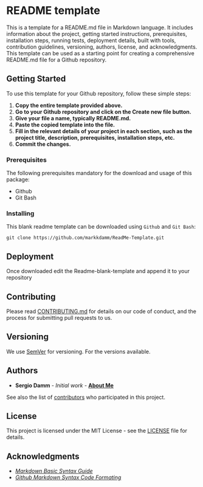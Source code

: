 # README template

This is a template for a README.md file in Markdown language. It includes information about the project, getting started instructions, prerequisites, installation steps, running tests, deployment details, built with tools, contribution guidelines, versioning, authors, license, and acknowledgments. This template can be used as a starting point for creating a comprehensive README.md file for a Github repository.

## Getting Started

To use this template for your Github repository, follow these simple steps:

1. **Copy the entire template provided above.**
2. **Go to your Github repository and click on the Create new file button.**
3. **Give your file a name, typically README.md.**
4. **Paste the copied template into the file.**
5. **Fill in the relevant details of your project in each section, such as the project title, description, prerequisites, installation steps, etc.**
6. **Commit the changes.**


### Prerequisites
The following prerequisites mandatory for the download and usage of this package:

- Github
- Git Bash

### Installing

This blank readme template can be downloaded using ``Github`` and ``Git Bash``:

`` git clone https://github.com/markkdamm/ReadMe-Template.git ``

## Deployment

Once downloaded edit the Readme-blank-template and append it to your repository

## Contributing

Please read [CONTRIBUTING.md](https://github.com/markkdamm/ReadMe-Template/blob/main/CONTRIBUTING.md) for details on our code of conduct, and the process for submitting pull requests to us.

## Versioning

We use [SemVer](http://semver.org/) for versioning. For the versions available.

## Authors

* **Sergio Damm** - *Initial work* - [**About Me**](https://github.com/markkdamm)

See also the list of [contributors](https://github.com/markkdamm/ReadMe-Template) who participated in this project.

## License

This project is licensed under the MIT License - see the [LICENSE](LICENSE) file for details.

## Acknowledgments

* [*Markdown Basic Syntax Guide*](https://www.markdownguide.org/basic-syntax/)
* [*Github Markdown Syntax Code Formating*](https://docs.github.com/en/get-started/writing-on-github/getting-started-with-writing-and-formatting-on-github/basic-writing-and-formatting-syntax)
